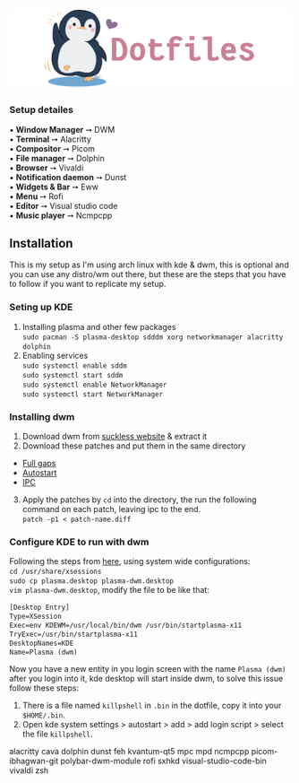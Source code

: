 ![img](https://github.com/Rashad-707/dotfiles/blob/main/img/dotfiles.png)
### Setup detailes  
▪ **Window Manager** ➙ DWM  
▪ **Terminal** ➙ Alacritty  
▪ **Compositor** ➙ Picom  
▪ **File manager** ➙ Dolphin  
▪ **Browser** ➙ Vivaldi  
▪ **Notification daemon** ➙ Dunst  
▪ **Widgets & Bar** ➙ Eww  
▪ **Menu** ➙ Rofi  
▪ **Editor** ➙ Visual studio code  
▪ **Music player** ➙ Ncmpcpp  

## Installation
This is my setup as I'm using arch linux with kde & dwm, this is optional and you can use any distro/wm out there, but these are the steps that you have to follow if you want to replicate my setup.

### Seting up KDE   
1. Installing plasma and other few packages  
`sudo pacman -S plasma-desktop sdddm xorg networkmanager alacritty dolphin`
2. Enabling services  
`sudo systemctl enable sddm`  
`sudo systemctl start sddm`  
`sudo systemctl enable NetworkManager`  
`sudo systemctl start NetworkManager`  
  
### Installing dwm 
1. Download dwm from [suckless website](https://dwm.suckless.org) & extract it 
2. Download these patches and put them in the same directory
- [Full gaps](https://dwm.suckless.org/patches/fullgaps/)    
- [Autostart](https://dwm.suckless.org/patches/autostart/)    
- [IPC](https://dwm.suckless.org/patches/ipc/)    
3. Apply the patches by `cd` into the directory, the run the following command on each patch, leaving ipc to the end.  
`patch -p1 < patch-name.diff`  
  
### Configure KDE to run with dwm  
Following the steps from [here](https://userbase.kde.org/Tutorials/Using_Other_Window_Managers_with_Plasma), using system wide configurations:   
`cd /usr/share/xsessions`  
`sudo cp plasma.desktop plasma-dwm.desktop`  
`vim plasma-dwm.desktop`, modify the file to be like that:  
```
[Desktop Entry]
Type=XSession
Exec=env KDEWM=/usr/local/bin/dwm /usr/bin/startplasma-x11
TryExec=/usr/bin/startplasma-x11
DesktopNames=KDE
Name=Plasma (dwm)
```  
Now you have a new entity in you login screen with the name `Plasma (dwm)` after you login into it, kde desktop will start inside dwm, to solve this issue follow these steps:
1.  There is a file named `killpshell` in `.bin` in the dotfile, copy it into your `$HOME/.bin`.
2.  Open kde system settings > autostart > add > add login script > select the file `killpshell`.



alacritty
cava
dolphin
dunst
feh
kvantum-qt5
mpc
mpd
ncmpcpp
picom-ibhagwan-git
polybar-dwm-module
rofi
sxhkd
visual-studio-code-bin
vivaldi
zsh


